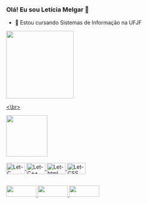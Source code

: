 ### Olá! Eu sou Letícia Melgar 👋

- 🌱 Estou cursando Sistemas de Informação na UFJF

<div>
  <a href="https://github.com/Leticiamelgar">
  <img height = "180em" src = "https://github-readme-stats.vercel.app/api?username=Leticiamelgar&show_icons=true&theme=dracula&include_all_commits=true&count_private=true" />
  <p><\br></p>
  <img height = "110em" src = "https://github-readme-stats.vercel.app/api/top-langs/?username=Leticiamelgar&layout=compact&langs_count=7&theme=dracula" />
</div>
  
<div style = "display: inline_block"> <br>
  <img align = "center" alt = "Let-C" height = "30" width = "50" src = "https://img.shields.io/badge/C-00599C?style=for-the-badge&logo=c&logoColor=white">
       
  <img align = "center" alt = "Let-C++" height = "30" width = "50" src = "https://img.shields.io/badge/C%2B%2B-00599C?style=for-the-badge&logo=c%2B%2B&logoColor=white"> 
  
  <img align = "center" alt = "Let-html" height = "30" width = "50" src = "https://img.shields.io/badge/HTML-239120?style=for-the-badge&logo=html5&logoColor=white">
  

  <img align = "center" alt = "Let-CSS" height = "30" width = "50" src = "https://img.shields.io/badge/CSS-239120?&style=for-the-badge&logo=css3&logoColor=white">
  
  </div>
  
  ##
 
  
  <div> 
  <a href="https://instagram.com/leticia_melgar" target="_blank">  <img height = "30" width = "80" src = "https://img.shields.io/badge/-Instagram-%23E4405F?style=for-the-emblema&logo=instagram&logoColor=white" target = "_blank"> </a>
  <a href = "mailto: leticiamelgar10@gmail.com "> <img height = "30" width = "80" src = 	"https://img.shields.io/badge/Gmail-D14836?style=for-the-badge&logo=gmail&logoColor=white" target = "_ blank"> </a>
  <a href="https://www.linkedin.com/in/let%C3%ADciamelgar/" target="_blank"> <img height = "30" width = "80" src = "https://img.shields.io/badge/-LinkedIn-%230077B5?Style=for-the-badge&logo=linkedin& logoColor = white "target =" _ blank "> </a> 
    
  </div>
  
